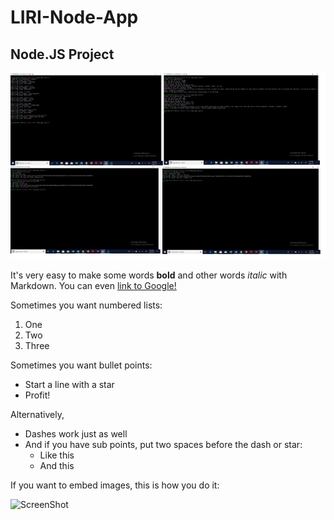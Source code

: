 # LIRI-Node-App
## Node.JS Project

![Homepage](https://github.com/kamalnyc17/liri-node-app/blob/master/images/homepage.jpg)

It's very easy to make some words **bold** and other words *italic* with Markdown. You can even [link to Google!](http://google.com)

Sometimes you want numbered lists:

1. One
2. Two
3. Three

Sometimes you want bullet points:

* Start a line with a star
* Profit!

Alternatively,

- Dashes work just as well
- And if you have sub points, put two spaces before the dash or star:
  - Like this
  - And this

If you want to embed images, this is how you do it:

![ScreenShot](https://kamalnyc17.github.io/liri-node-app/images/demo-image.jpg)